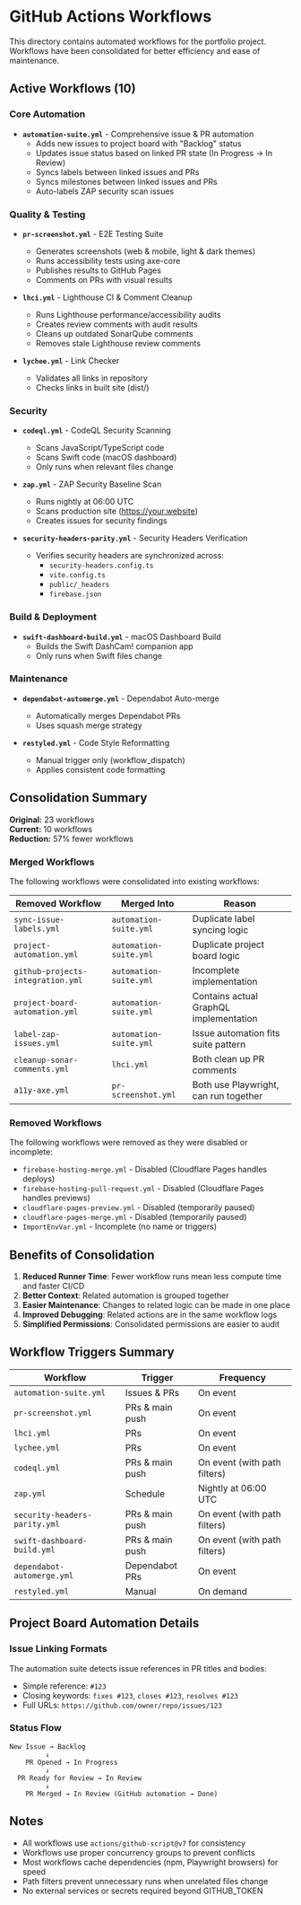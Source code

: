 # GitHub Actions Workflows

This directory contains automated workflows for the portfolio project. Workflows have been consolidated for better efficiency and ease of maintenance.

## Active Workflows (10)

### Core Automation
- **`automation-suite.yml`** - Comprehensive issue & PR automation
  - Adds new issues to project board with "Backlog" status
  - Updates issue status based on linked PR state (In Progress → In Review)
  - Syncs labels between linked issues and PRs
  - Syncs milestones between linked issues and PRs
  - Auto-labels ZAP security scan issues

### Quality & Testing
- **`pr-screenshot.yml`** - E2E Testing Suite
  - Generates screenshots (web & mobile, light & dark themes)
  - Runs accessibility tests using axe-core
  - Publishes results to GitHub Pages
  - Comments on PRs with visual results

- **`lhci.yml`** - Lighthouse CI & Comment Cleanup
  - Runs Lighthouse performance/accessibility audits
  - Creates review comments with audit results
  - Cleans up outdated SonarQube comments
  - Removes stale Lighthouse review comments

- **`lychee.yml`** - Link Checker
  - Validates all links in repository
  - Checks links in built site (dist/)

### Security
- **`codeql.yml`** - CodeQL Security Scanning
  - Scans JavaScript/TypeScript code
  - Scans Swift code (macOS dashboard)
  - Only runs when relevant files change

- **`zap.yml`** - ZAP Security Baseline Scan
  - Runs nightly at 06:00 UTC
  - Scans production site (https://your.website)
  - Creates issues for security findings

- **`security-headers-parity.yml`** - Security Headers Verification
  - Verifies security headers are synchronized across:
    - `security-headers.config.ts`
    - `vite.config.ts`
    - `public/_headers`
    - `firebase.json`

### Build & Deployment
- **`swift-dashboard-build.yml`** - macOS Dashboard Build
  - Builds the Swift DashCam! companion app
  - Only runs when Swift files change

### Maintenance
- **`dependabot-automerge.yml`** - Dependabot Auto-merge
  - Automatically merges Dependabot PRs
  - Uses squash merge strategy

- **`restyled.yml`** - Code Style Reformatting
  - Manual trigger only (workflow_dispatch)
  - Applies consistent code formatting

## Consolidation Summary

**Original:** 23 workflows  
**Current:** 10 workflows  
**Reduction:** 57% fewer workflows

### Merged Workflows

The following workflows were consolidated into existing workflows:

| Removed Workflow | Merged Into | Reason |
|-----------------|-------------|--------|
| `sync-issue-labels.yml` | `automation-suite.yml` | Duplicate label syncing logic |
| `project-automation.yml` | `automation-suite.yml` | Duplicate project board logic |
| `github-projects-integration.yml` | `automation-suite.yml` | Incomplete implementation |
| `project-board-automation.yml` | `automation-suite.yml` | Contains actual GraphQL implementation |
| `label-zap-issues.yml` | `automation-suite.yml` | Issue automation fits suite pattern |
| `cleanup-sonar-comments.yml` | `lhci.yml` | Both clean up PR comments |
| `a11y-axe.yml` | `pr-screenshot.yml` | Both use Playwright, can run together |

### Removed Workflows

The following workflows were removed as they were disabled or incomplete:

- `firebase-hosting-merge.yml` - Disabled (Cloudflare Pages handles deploys)
- `firebase-hosting-pull-request.yml` - Disabled (Cloudflare Pages handles previews)
- `cloudflare-pages-preview.yml` - Disabled (temporarily paused)
- `cloudflare-pages-merge.yml` - Disabled (temporarily paused)
- `ImportEnvVar.yml` - Incomplete (no name or triggers)

## Benefits of Consolidation

1. **Reduced Runner Time**: Fewer workflow runs mean less compute time and faster CI/CD
2. **Better Context**: Related automation is grouped together
3. **Easier Maintenance**: Changes to related logic can be made in one place
4. **Improved Debugging**: Related actions are in the same workflow logs
5. **Simplified Permissions**: Consolidated permissions are easier to audit

## Workflow Triggers Summary

| Workflow | Trigger | Frequency |
|----------|---------|-----------|
| `automation-suite.yml` | Issues & PRs | On event |
| `pr-screenshot.yml` | PRs & main push | On event |
| `lhci.yml` | PRs | On event |
| `lychee.yml` | PRs | On event |
| `codeql.yml` | PRs & main push | On event (with path filters) |
| `zap.yml` | Schedule | Nightly at 06:00 UTC |
| `security-headers-parity.yml` | PRs & main push | On event (with path filters) |
| `swift-dashboard-build.yml` | PRs & main push | On event (with path filters) |
| `dependabot-automerge.yml` | Dependabot PRs | On event |
| `restyled.yml` | Manual | On demand |

## Project Board Automation Details

### Issue Linking Formats

The automation suite detects issue references in PR titles and bodies:

- Simple reference: `#123`
- Closing keywords: `fixes #123`, `closes #123`, `resolves #123`
- Full URLs: `https://github.com/owner/repo/issues/123`

### Status Flow

```
New Issue → Backlog
         ↓
    PR Opened → In Progress
         ↓
  PR Ready for Review → In Review
         ↓
    PR Merged → In Review (GitHub automation → Done)
```

## Notes

- All workflows use `actions/github-script@v7` for consistency
- Workflows use proper concurrency groups to prevent conflicts
- Most workflows cache dependencies (npm, Playwright browsers) for speed
- Path filters prevent unnecessary runs when unrelated files change
- No external services or secrets required beyond GITHUB_TOKEN

